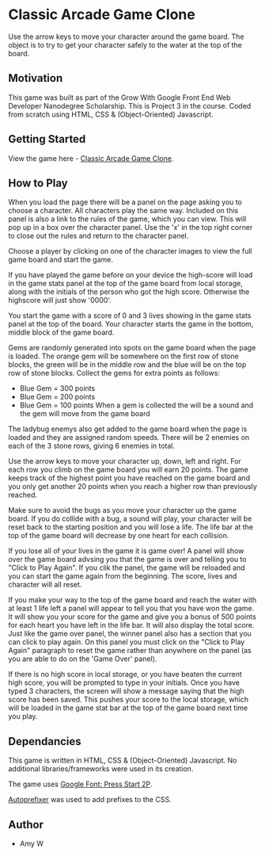 # Classic Arcade Game Clone
Use the arrow keys to move your character around the game board. The object is to try to get your character safely to the water at the top of the board.


## Motivation
This game was built as part of the Grow With Google Front End Web Developer Nanodegree Scholarship. This is Project 3 in the course.
Coded from scratch using HTML, CSS & (Object-Oriented) Javascript.


## Getting Started
View the game here - [ Classic Arcade Game Clone](http://portfolio.threadkind.com/GWGND03-Classic-Arcade-Game-Clone/).


## How to Play
When you load the page there will be a panel on the page asking you to choose a character. All characters play the same way.
Included on this panel is also a link to the rules of the game, which you can view. This will pop up in a box over the character panel. Use the 'x' in the top right corner to close out the rules and return to the character panel.

Choose a player by clicking on one of the character images to view the full game board and start the game.

If you have played the game before on your device the high-score will load in the game stats panel at the top of the game board from local storage, along with the initials of the person who got the high score. Otherwise the highscore will just show '0000'.

You start the game with a score of 0 and 3 lives showing in the game stats panel at the top of the board. Your character starts the game in the bottom, middle block of the game board.

Gems are randomly generated into spots on the game board when the page is loaded. The orange gem will be somewhere on the first row of stone blocks, the green will be in the middle row and the blue will be on the top row of stone blocks. Collect the gems for extra points as follows:
* Blue Gem = 300 points
* Blue Gem = 200 points
* Blue Gem = 100 points
When a gem is collected the will be a sound and the gem will move from the game board

The ladybug enemys also get added to the game board when the page is loaded and they are assigned random speeds. There will be 2 enemies on each of the 3 stone rows, giving 6 enemies in total.

Use the arrow keys to move your character up, down, left and right.
For each row you climb on the game board you will earn 20 points. The game keeps track of the highest point you have reached on the game board and you only get another 20 points when you reach a higher row than previously reached.

Make sure to avoid the bugs as you move your character up the game board. If you do collide with a bug, a sound will play, your character will be reset back to the starting position and you will lose a life. The life bar at the top of the game board will decrease by one heart for each collision.

If you lose all of your lives in the game it is game over! A panel will show over the game board advsing you that the game is over and telling you to "Click to Play Again". If you clik the panel, the game will be reloaded and you can start the game again from the beginning. The score, lives and character will all reset.

If you make your way to the top of the game board and reach the water with at least 1 life left a panel will appear to tell you that you have won the game. It will show you your score for the game and give you a bonus of 500 points for each heart you have left in the life bar. It will also display the total score.
Just like the game over panel, the winner panel also has a section that you can click to play again. On this panel you must click on the "Click to Play Again" paragraph to reset the game rather than anywhere on the panel (as you are able to do on the 'Game Over' panel).

If there is no high score in local storage, or you have beaten the current high score, you will be prompted to type in your initials. Once you have typed 3 characters, the screen will show a message saying that the high score has been saved. This pushes your score to the local storage, which will be loaded in the game stat bar at the top of the game board next time you play.


## Dependancies
This game is written in HTML, CSS & (Object-Oriented) Javascript. No additional libraries/frameworks were used in its creation.

The game uses [Google Font: Press Start 2P](https://fonts.google.com/specimen/Press+Start+2P).

[Autoprefixer](https://autoprefixer.github.io/) was used to add prefixes to the CSS.


## Author
- Amy W
